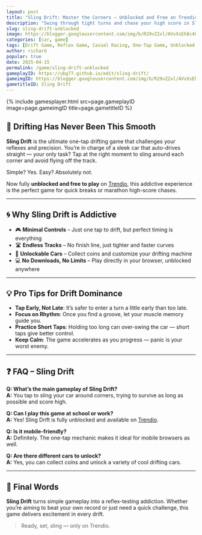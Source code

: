 ```yaml
---
layout: post
title: "Sling Drift: Master the Corners — Unblocked and Free on Trendio"
description: "Swing through tight turns and chase your high score in Sling Drift — now unblocked and ready to play on Trendio for free!"
slug: sling-drift-unblocked
image: https://blogger.googleusercontent.com/img/b/R29vZ2xl/AVvXsEh8c48gPMUiYH9ewEhtyyusug3_HLY5oah_I6ly3IxwobGUM4UVC4GOFdL9CYAiRlQ2jdUVF5IykIVqYPkP75VSDwATSgREYbodrvC5epZHu99VrcSjL37UYhnwkfHFLI3Ya4x7U3LB1WF9NuAEGCEPpjouG1exYWuFeN5VP6qj2c9I7gy6drgv9dcSDSI/s512/sling-drift-logo.webp
categories: [car, game]
tags: [Drift Game, Reflex Game, Casual Racing, One-Tap Game, Unblocked Games]
author: richard
popular: true
date: 2025-04-15
permalink: /game/sling-drift-unblocked
gameplayID: https://ubg77.github.io/edit/sling-drift/
gameimgID: https://blogger.googleusercontent.com/img/b/R29vZ2xl/AVvXsEh8c48gPMUiYH9ewEhtyyusug3_HLY5oah_I6ly3IxwobGUM4UVC4GOFdL9CYAiRlQ2jdUVF5IykIVqYPkP75VSDwATSgREYbodrvC5epZHu99VrcSjL37UYhnwkfHFLI3Ya4x7U3LB1WF9NuAEGCEPpjouG1exYWuFeN5VP6qj2c9I7gy6drgv9dcSDSI/s512/sling-drift-logo.webp
gametitleID: Sling Drift
---
```


{% include gamesplayer.html
  src=page.gameplayID
  image=page.gameimgID
  title=page.gametitleID
%}

## 🔄 Drifting Has Never Been This Smooth

**Sling Drift** is the ultimate one-tap drifting game that challenges your reflexes and precision. You’re in charge of a sleek car that auto-drives straight — your only task? Tap at the right moment to sling around each corner and avoid flying off the track.

Simple? Yes. Easy? Absolutely not.

Now fully **unblocked and free to play** on [Trendio](https://www.trendio.homes/), this addictive experience is the perfect game for quick breaks or marathon high-score chases.

---

## 🌀 Why Sling Drift is Addictive

- 🎮 **Minimal Controls** – Just one tap to drift, but perfect timing is everything
- 🛣️ **Endless Tracks** – No finish line, just tighter and faster curves
- 🚗 **Unlockable Cars** – Collect coins and customize your drifting machine
- 💻 **No Downloads, No Limits** – Play directly in your browser, unblocked anywhere

---

## 💡 Pro Tips for Drift Dominance

- **Tap Early, Not Late**: It’s safer to enter a turn a little early than too late.
- **Focus on Rhythm**: Once you find a groove, let your muscle memory guide you.
- **Practice Short Taps**: Holding too long can over-swing the car — short taps give better control.
- **Keep Calm**: The game accelerates as you progress — panic is your worst enemy.

---

## ❓ FAQ – Sling Drift

**Q: What’s the main gameplay of Sling Drift?**  
**A:** You tap to sling your car around corners, trying to survive as long as possible and score high.

**Q: Can I play this game at school or work?**  
**A:** Yes! Sling Drift is fully unblocked and available on [Trendio](https://www.trendio.homes/).

**Q: Is it mobile-friendly?**  
**A:** Definitely. The one-tap mechanic makes it ideal for mobile browsers as well.

**Q: Are there different cars to unlock?**  
**A:** Yes, you can collect coins and unlock a variety of cool drifting cars.

---

## 🏁 Final Words

**Sling Drift** turns simple gameplay into a reflex-testing addiction. Whether you’re aiming to beat your own record or just need a quick challenge, this game delivers excitement in every drift.

> Ready, set, sling — only on Trendio.
